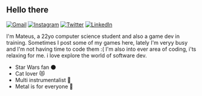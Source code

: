 ## Hello there 

[![Gmail](https://img.shields.io/badge/Gmail-D14836?style=for-the-badge&logo=gmail&logoColor=white)](mailto:mateusbiegermarques@gmail.com)
[![Instagram](https://img.shields.io/badge/Instagram-E4405F?style=for-the-badge&logo=instagram&logoColor=white)](https://www.instagram.com/mateus_b_marques/)
[![Twitter](https://img.shields.io/badge/Twitter-1DA1F2?style=for-the-badge&logo=twitter&logoColor=white)](https://twitter.com/mateusuetam)
[![LinkedIn](https://img.shields.io/badge/LinkedIn-0077B5?style=for-the-badge&logo=linkedin&logoColor=white)](https://www.linkedin.com/in/mateus-bieger-marques-403459214/)


I'm Mateus, a 22yo computer science student and also a game dev in training.
Sometimes I post some of my games here, lately I'm veryy busy and I'm not having time to code them :(
I'm also into ever area of coding, i'ts relaxing for me. i love explore the world of software dev.

- Star Wars fan 🌑
- Cat lover 😻
- Multi instrumentalist 🎼
- Metal is for everyone 🤘
